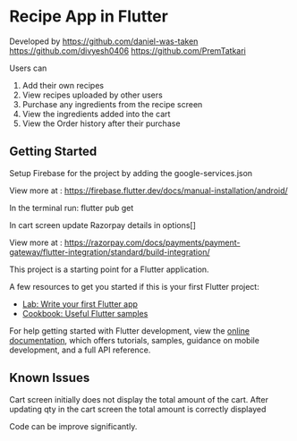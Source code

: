 # Recipe App in Flutter

Developed by
https://github.com/daniel-was-taken
https://github.com/divyesh0406
https://github.com/PremTatkari



Users can
1. Add their own recipes
2. View recipes uploaded by other users 
3. Purchase any ingredients from the recipe screen
4. View the ingredients added into the cart
5. View the Order history after their purchase


## Getting Started

Setup Firebase for the project by adding the google-services.json

View more at : https://firebase.flutter.dev/docs/manual-installation/android/

In the terminal run: flutter pub get

In cart screen update Razorpay details in options[]

View more at :  https://razorpay.com/docs/payments/payment-gateway/flutter-integration/standard/build-integration/


This project is a starting point for a Flutter application.

A few resources to get you started if this is your first Flutter project:

- [Lab: Write your first Flutter app](https://docs.flutter.dev/get-started/codelab)
- [Cookbook: Useful Flutter samples](https://docs.flutter.dev/cookbook)

For help getting started with Flutter development, view the
[online documentation](https://docs.flutter.dev/), which offers tutorials,
samples, guidance on mobile development, and a full API reference.

## Known Issues

Cart screen initially does not display the total amount of the cart.
     After updating qty in the cart screen the total amount is correctly displayed
     
Code can be improve significantly.
